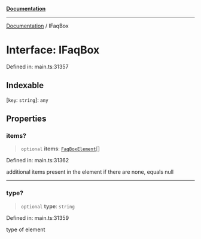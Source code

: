 [**Documentation**](../README.md)

***

[Documentation](../README.md) / IFaqBox

# Interface: IFaqBox

Defined in: main.ts:31357

## Indexable

\[`key`: `string`\]: `any`

## Properties

### items?

> `optional` **items**: [`FaqBoxElement`](../classes/FaqBoxElement.md)[]

Defined in: main.ts:31362

additional items present in the element
if there are none, equals null

***

### type?

> `optional` **type**: `string`

Defined in: main.ts:31359

type of element

